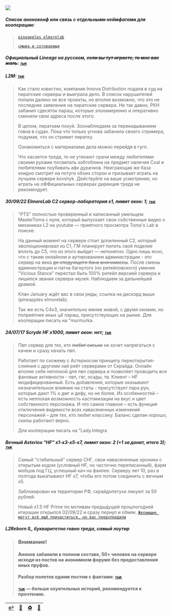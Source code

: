 ![](pics/cooperation.png)

##### Список аноноконф или связь с отдельными неймфагами для кооперации:

> [`pineapples elmorelab`](https://discord.gg/TnYtcSWYPr)
>
> [`смыва и сотоварищи`](https://discord.gg/bknKZ4z2eC)

##### Официальный Lineage на русском, ~~если вы тут играете, то мне вас жаль~~: [`тык`](https://ru.4game.com/ru/lineage2legacy/)

##### L2M: [`тык`](https://lineage2m.plaync.com/ru/)
> Как стало известно, компания Innova Distribution подала в суд на пиратские серверы и выиграла дело. В список нарушителей попали далеко не все проекты, но вполне возможно, что это не последнее заявление на пиратские сервера. Не так давно, РКН забанил сдесяток параш, которые злонамеренно и оперативно сменили свои адреса после этого.
>
> В целом, пираткам похуй. Зоонаблюдаем за перекидыванием говна в судах. Пока что только угнова забанила своего стримера, подумав, что он стримит пиратку.
>
> Ознакомиться с материалами дела можно перейдя в гугл.
>
> Что касается треда, то не утихают срачи между любителями своими руками посвипать хобгоблина на предмет наличия Coal и любителями поубивать афк дурачков. Неиграющая же база ехидно смотрит на потуги обоих сторон и призывает играть на лучшем сервере kovshyk. Действуйте на ваше усмотрение, но играть на оФФициальных серверах дирекция треда не рекомендует.

##### 30/09/22 ElmoreLab C2 сервер-лаборатория x1, лимит окон: 1; [`тык`](https://forum.elmorelab.com/viewtopic.php?f=31&p=3590#p3590)
> "PTS" полностью проверенный и написанный умельцем MasterToma с нуля, который выпускает свои собственные видео о механиках L2 на youtube — приятного просмотра Toma's Lab в поиске.
>
> На данный момент на сервере стоит допиленный C2, который эволюционировал из С1, ГМ планирует пилить своё поделие вплоть до С5, что из этого выйдет — непонятно. Одно лишь ясно, что с таким онлайном и аутированием администрации - это сервер на века ~~до следующего бана анономассы~~. После смены администрации и патча багнутого (но ритейловского) умения "Vicious Stance" перестал быть 100% ритейл версией сервера и лишился звания сервера-музея. Наблюдаем за дальнейшей драмой.
>
> Клан January ждёт вас в свои ряды, ссылка на дискорд выше (pineapples elmorelab).
>
> Так же есть C4x3, значительно менее живой, с двумя окнами, но поприятнее иных ц4 параш, присутствующих на рынке. Для кооперации писать на "murmurka.

##### 24/07/17 Scryde HF x1000, лимит окон: нет; [`тык`](https://board.scryde.ru/wiki/opisanie-scryde-x1000.24/)
> Пвп сервер для тех, кто ~~любит сиськи~~ не хочет напрягаться с качем и сразу начать пвп.
>
> Работает по схожему с Астериосом принципу переоткрытия-слияния с другими хай рейт серверами от Скрайда. Онлайн вполне себе неплохой для пвп сервера и позволяет проводить все фановые активности - пвп, гвг, осады, тв. Клиент – HF модифицированный. Есть добавления, которые оказывают незначительное влияние на статы - присутствует пара рун, которые дают 1% к дмг и дефу, но не более. Из особенностей – есть неплохая возможность кастомизации на вкус и цвет собственного персонажа. И что самое главное – есть функция отключения видимости всех навасяненных изменений персонажей – для тех, кто любит классику. Баланс сделан хорошо, скилы работают верно.
>
> Для кооперации писать на "Lady.Integra

##### Вечный Asterios "HF" x1-x3-x5-x7, лимит окон: 2 (+1 за донат, итого 3); [`тык`](https://asterios.tm/index.php?cmd=about)
> Самый "стабильный" сервер СНГ, свои навасяненные хроники с открытым кодом (условный HF, но частично переписанный), фарм мобцов под ГЦ, успешный кач на фанпее. Серверу лет 10, раз в полгода выкатывают HF x7, чтобы его потом соединить с вечным х5.
>
> Заблокирован на территории РФ, скрайдопетухи ликуют за 50 рублей.
>
> Новый х1.5 HF Prime по мотивам предыдущей прошлогодней итерации открылся 02/09/22 и сразу пернул и обмяк. [`Желающие могут всё ещё причаститься, но вас предупредили`](https://forum.asterios.tm/topic/572274)
 
##### L2Reborn IL, **букваритетно говно треда, самый лоутир**
> ### Внимание!
> #### Анонов забанили в полном составе, 50+ человек на сервере исходя из постов на анонимном форуме без предоставления иных пруфов.
> #### Разбор полетов одним постом с фактами: [`тык`](https://imgur.com/a/CT7A7wq)
> #### [`тык`](https://forum.pmfun.com/viewtopic.php?f=14&t=72734&p=309772#p309772) — больше охуительных историй, рекомендуется к прочтению.

|[↩️](header.md)|[🔄](fback.md)|[♻️](servers.md)|[📆](archive.md)|
|:---:|:---:|:---:|:---:|
